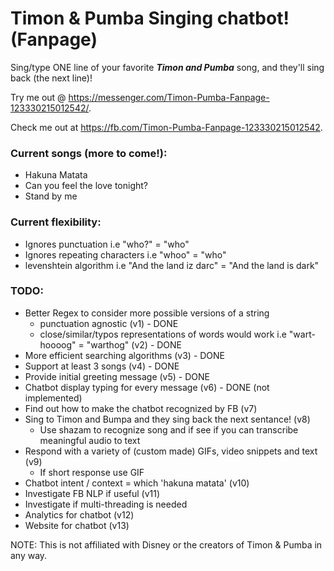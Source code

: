 # Timon & Pumba Singing chatbot! (Fanpage)


Sing/type ONE line of your favorite ***Timon and Pumba*** song, and they'll sing back (the next line)!

Try me out @ https://messenger.com/Timon-Pumba-Fanpage-123330215012542/.

Check me out at https://fb.com/Timon-Pumba-Fanpage-123330215012542.

### Current songs (more to come!):
- Hakuna Matata
- Can you feel the love tonight?
- Stand by me

### Current flexibility:
- Ignores punctuation i.e "who?" = "who"
- Ignores repeating characters i.e "whoo" = "who"
- levenshtein algorithm i.e "And the land iz darc" = "And the land is dark"

### TODO:
- Better Regex to consider more possible versions of a string
  - punctuation agnostic (v1) - DONE
  - close/similar/typos representations of words would work i.e "wart-hoooog" = "warthog" (v2) - DONE
- More efficient searching algorithms (v3) - DONE
- Support at least 3 songs (v4) - DONE
- Provide initial greeting message (v5) - DONE
- Chatbot display typing for every message (v6) - DONE (not implemented)
- Find out how to make the chatbot recognized by FB (v7)
- Sing to Timon and Bumpa and they sing back the next sentance! (v8)
  - Use shazam to recognize song and if see if you can transcribe meaningful audio to text
- Respond with a variety of (custom made) GIFs, video snippets and text (v9)
  - If short response use GIF
- Chatbot intent / context = which 'hakuna matata' (v10)
- Investigate FB NLP if useful (v11)
- Investigate if multi-threading is needed
- Analytics for chatbot (v12)
- Website for chatbot (v13)


NOTE: This is not affiliated with Disney or the creators of Timon & Pumba in any way.
